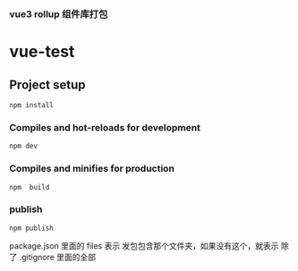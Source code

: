 ### vue3 rollup 组件库打包

# vue-test

## Project setup

```
npm install
```

### Compiles and hot-reloads for development

```
npm dev
```

### Compiles and minifies for production

```
npm  build
```

### publish

```
npm publish
```

package.json 里面的 files 表示 发包包含那个文件夹，如果没有这个，就表示 除了 .gitignore 里面的全部
